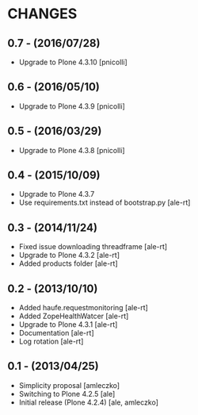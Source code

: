 CHANGES
=======

0.7 - (2016/07/28)
------------------

- Upgrade to Plone 4.3.10 [pnicolli]

0.6 - (2016/05/10)
------------------

- Upgrade to Plone 4.3.9 [pnicolli]

0.5 - (2016/03/29)
-----------------

- Upgrade to Plone 4.3.8 [pnicolli]

0.4 - (2015/10/09)
------------------

- Upgrade to Plone 4.3.7
- Use requirements.txt instead of bootstrap.py
  [ale-rt]

0.3 - (2014/11/24)
------------------
- Fixed issue downloading threadframe [ale-rt]
- Upgrade to Plone 4.3.2 [ale-rt]
- Added products folder [ale-rt]

0.2 - (2013/10/10)
------------------
- Added haufe.requestmonitoring [ale-rt]
- Added ZopeHealthWatcer [ale-rt]
- Upgrade to Plone 4.3.1 [ale-rt]
- Documentation [ale-rt]
- Log rotation [ale-rt]


0.1 - (2013/04/25)
------------------

 * Simplicity proposal [amleczko]
 * Switching to Plone 4.2.5 [ale]
 * Initial release (Plone 4.2.4) [ale, amleczko]
